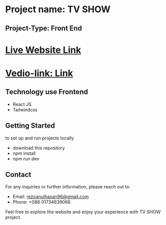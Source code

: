 # Project name: TV SHOW

## Project-Type: Front End

# [Live Website Link](https://splendorous-tanuki-84c6eb.netlify.app/)

# [ Vedio-link: Link ](https://drive.google.com/file/d/1tbpcxOCfhLnW5RoZJd-WTlgiH50NjIz9/view?usp=sharing)



## Technology use Frontend

- React JS
- Tailwindcss

## Getting Started

to set up and run projects locally

- download this repository
- npm install
- npm run dev

## Contact

For any inquiries or further information, please reach out to:

- Email: rezoanulhasan96@gmail.com
- Phone: +088 01734639066

Feel free to explore the website and enjoy your experience with TV SHOW project.


